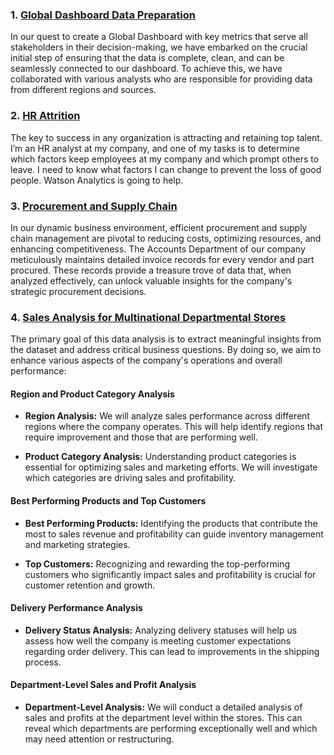 ### 1. [Global Dashboard Data Preparation](https://github.com/sanjanapaluri/Powerbi_Projects/tree/main/Global%20Dashboard%20Data%20Preparation)

In our quest to create a Global Dashboard with key metrics that serve all stakeholders in their decision-making, we have embarked on the crucial initial step of ensuring that the data is complete, clean, and can be seamlessly connected to our dashboard. To achieve this, we have collaborated with various analysts who are responsible for providing data from different regions and sources.


### 2. [HR Attrition](https://github.com/sanjanapaluri/Powerbi_Projects/tree/main/HR%20Attrition)

The key to success in any organization is attracting and retaining top talent. I’m an HR analyst at my company, and one of my tasks is to determine which factors keep employees at my company and which prompt others to leave. I need to know what factors I can change to prevent the loss of good people. Watson Analytics is going to help.

### 3. [Procurement and Supply Chain](https://github.com/sanjanapaluri/Powerbi_Projects/tree/main/Procurement%20and%20Supply%20Chain)

In our dynamic business environment, efficient procurement and supply chain management are pivotal to reducing costs, optimizing resources, and enhancing competitiveness. The Accounts Department of our company meticulously maintains detailed invoice records for every vendor and part procured. These records provide a treasure trove of data that, when analyzed effectively, can unlock valuable insights for the company's strategic procurement decisions.

### 4. [Sales Analysis for Multinational Departmental Stores](https://github.com/sanjanapaluri/Powerbi_Projects/tree/main/Sales%20Analysis%20for%20Multinational%20Departmental%20Stores)

The primary goal of this data analysis is to extract meaningful insights from the dataset and address critical business questions. By doing so, we aim to enhance various aspects of the company's operations and overall performance:

#### Region and Product Category Analysis

- **Region Analysis:** We will analyze sales performance across different regions where the company operates. This will help identify regions that require improvement and those that are performing well.

- **Product Category Analysis:** Understanding product categories is essential for optimizing sales and marketing efforts. We will investigate which categories are driving sales and profitability.

#### Best Performing Products and Top Customers

- **Best Performing Products:** Identifying the products that contribute the most to sales revenue and profitability can guide inventory management and marketing strategies.

- **Top Customers:** Recognizing and rewarding the top-performing customers who significantly impact sales and profitability is crucial for customer retention and growth.

#### Delivery Performance Analysis

- **Delivery Status Analysis:** Analyzing delivery statuses will help us assess how well the company is meeting customer expectations regarding order delivery. This can lead to improvements in the shipping process.

#### Department-Level Sales and Profit Analysis

- **Department-Level Analysis:** We will conduct a detailed analysis of sales and profits at the department level within the stores. This can reveal which departments are performing exceptionally well and which may need attention or restructuring.
